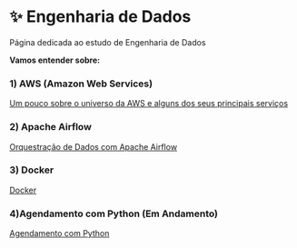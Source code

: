 # ✨ Engenharia de Dados

Página dedicada ao estudo de Engenharia de Dados

<b>Vamos entender sobre: </b>

### 1) AWS (Amazon Web Services)

<div> 
<p><a href="https://github.com/JosiTubaroski/AWS">Um pouco sobre o universo da AWS e alguns dos seus principais serviços</a></p>
</div> 

### 2) Apache Airflow

<div> 
<p><a href="https://github.com/JosiTubaroski/Apache_Airflow_Princial">Orquestração de Dados com Apache Airflow</a></p>
</div> 


### 3) Docker

<div> 
<p><a href="https://github.com/JosiTubaroski/Docker/blob/main/README.md">Docker</a></p>
</div> 

### 4)Agendamento com Python (Em Andamento)

<div> 
<p><a href="https://github.com/JosiTubaroski/AWS">Agendamento com Python</a></p>
</div> 

